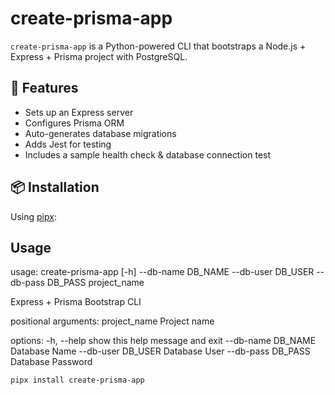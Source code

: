 # create-prisma-app

`create-prisma-app` is a Python-powered CLI that bootstraps a Node.js + Express + Prisma project with PostgreSQL.

## 🚀 Features
- Sets up an Express server
- Configures Prisma ORM
- Auto-generates database migrations
- Adds Jest for testing
- Includes a sample health check & database connection test

## 📦 Installation

Using [pipx](https://pypa.github.io/pipx/):

## Usage
usage: create-prisma-app [-h] --db-name DB_NAME --db-user DB_USER --db-pass DB_PASS project_name

Express + Prisma Bootstrap CLI

positional arguments:
  project_name       Project name

options:
  -h, --help         show this help message and exit
  --db-name DB_NAME  Database Name
  --db-user DB_USER  Database User
  --db-pass DB_PASS  Database Password

```bash
pipx install create-prisma-app
